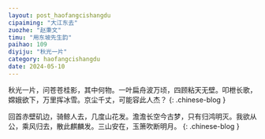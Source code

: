 ```yaml
---
layout: post_haofangcishangdu
cipaiming: "大江东去"
zuozhe: "赵秉文"
timu: "用东坡先生韵"
paihao: 109
diyiju: "秋光一片"
category: haofangcishangdu
date: 2024-05-10
---
```


秋光一片，问苍苍桂影，其中何物。一叶扁舟波万顷，四顾粘天无壁。叩枻长歌，嫦娥欲下，万里挥冰雪。京尘千丈，可能容此人杰？
{: .chinese-blog }

回首赤壁矶边，骑鲸人去，几度山花发。澹澹长空今古梦，只有归鸿明灭。我欲从公，乘风归去，散此麒麟发。三山安在，玉箫吹断明月。
{: .chinese-blog }
